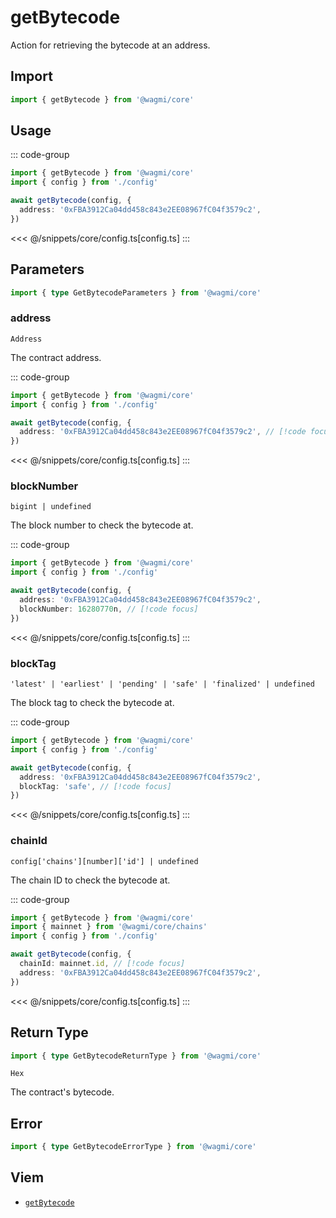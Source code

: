 

# getBytecode

Action for retrieving the bytecode at an address.

## Import

```ts
import { getBytecode } from '@wagmi/core'
```

## Usage

::: code-group
```ts [index.ts]
import { getBytecode } from '@wagmi/core'
import { config } from './config'

await getBytecode(config, {
  address: '0xFBA3912Ca04dd458c843e2EE08967fC04f3579c2',
})
```
<<< @/snippets/core/config.ts[config.ts]
:::

## Parameters

```ts
import { type GetBytecodeParameters } from '@wagmi/core'
```

### address

`Address`

The contract address.

::: code-group
```ts [index.ts]
import { getBytecode } from '@wagmi/core'
import { config } from './config'

await getBytecode(config, {
  address: '0xFBA3912Ca04dd458c843e2EE08967fC04f3579c2', // [!code focus]
})
```
<<< @/snippets/core/config.ts[config.ts]
:::

### blockNumber

`bigint | undefined`

The block number to check the bytecode at.

::: code-group
```ts [index.ts]
import { getBytecode } from '@wagmi/core'
import { config } from './config'

await getBytecode(config, {
  address: '0xFBA3912Ca04dd458c843e2EE08967fC04f3579c2',
  blockNumber: 16280770n, // [!code focus]
})
```
<<< @/snippets/core/config.ts[config.ts]
:::

### blockTag

`'latest' | 'earliest' | 'pending' | 'safe' | 'finalized' | undefined`

The block tag to check the bytecode at.

::: code-group
```ts [index.ts]
import { getBytecode } from '@wagmi/core'
import { config } from './config'

await getBytecode(config, {
  address: '0xFBA3912Ca04dd458c843e2EE08967fC04f3579c2',
  blockTag: 'safe', // [!code focus]
})
```
<<< @/snippets/core/config.ts[config.ts]
:::

### chainId

`config['chains'][number]['id'] | undefined`

The chain ID to check the bytecode at.

::: code-group
```ts [index.ts]
import { getBytecode } from '@wagmi/core'
import { mainnet } from '@wagmi/core/chains'
import { config } from './config'

await getBytecode(config, {
  chainId: mainnet.id, // [!code focus]
  address: '0xFBA3912Ca04dd458c843e2EE08967fC04f3579c2',
})
```
<<< @/snippets/core/config.ts[config.ts]
:::

## Return Type

```ts
import { type GetBytecodeReturnType } from '@wagmi/core'
```

`Hex`

The contract's bytecode.

## Error

```ts
import { type GetBytecodeErrorType } from '@wagmi/core'
```

<!--@include: @shared/query-imports.md-->

## Viem

- [`getBytecode`](https://viem.sh/docs/contract/getBytecode)
